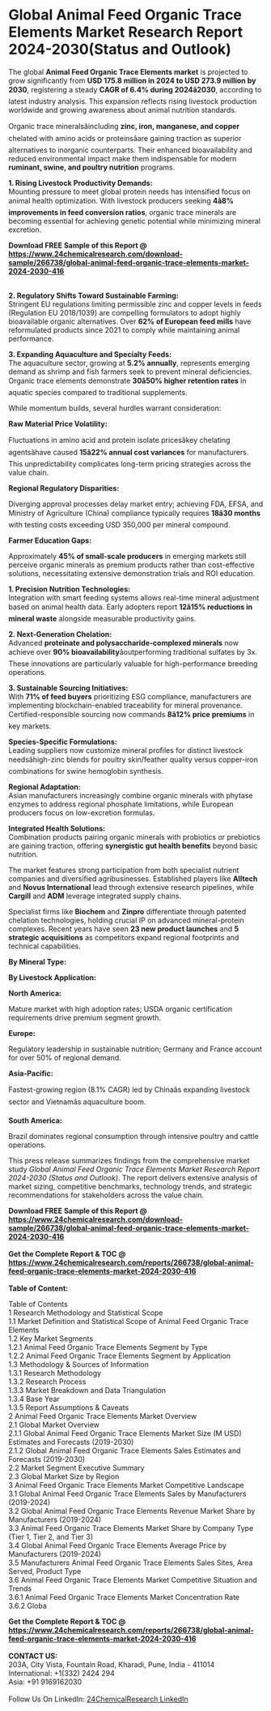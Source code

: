 <h1>Global Animal Feed Organic Trace Elements Market Research Report 2024-2030(Status and Outlook)</h1><p>The global <strong>Animal Feed Organic Trace Elements market</strong> is projected to grow significantly from <strong>USD 175.8 million in 2024 to USD 273.9 million by 2030</strong>, registering a steady <strong>CAGR of 6.4% during 2024â2030</strong>, according to latest industry analysis. This expansion reflects rising livestock production worldwide and growing awareness about animal nutrition standards.</p><p>Organic trace mineralsâincluding <strong>zinc, iron, manganese, and copper</strong> chelated with amino acids or proteinsâare gaining traction as superior alternatives to inorganic counterparts. Their enhanced bioavailability and reduced environmental impact make them indispensable for modern <strong>ruminant, swine, and poultry nutrition</strong> programs.</p><p><strong>1. Rising Livestock Productivity Demands:</strong><br>
Mounting pressure to meet global protein needs has intensified focus on animal health optimization. With livestock producers seeking <strong>4â8% improvements in feed conversion ratios</strong>, organic trace minerals are becoming essential for achieving genetic potential while minimizing mineral excretion.</p><div><b>Download FREE Sample of this Report @ 
            <a href="https://www.24chemicalresearch.com/download-sample/266738/global-animal-feed-organic-trace-elements-market-2024-2030-416">
            https://www.24chemicalresearch.com/download-sample/266738/global-animal-feed-organic-trace-elements-market-2024-2030-416</a></b></div><br><p><strong>2. Regulatory Shifts Toward Sustainable Farming:</strong><br>
Stringent EU regulations limiting permissible zinc and copper levels in feeds (Regulation EU 2018/1039) are compelling formulators to adopt highly bioavailable organic alternatives. Over <strong>62% of European feed mills</strong> have reformulated products since 2021 to comply while maintaining animal performance.</p><p><strong>3. Expanding Aquaculture and Specialty Feeds:</strong><br>
The aquaculture sector, growing at <strong>5.2% annually</strong>, represents emerging demand as shrimp and fish farmers seek to prevent mineral deficiencies. Organic trace elements demonstrate <strong>30â50% higher retention rates</strong> in aquatic species compared to traditional supplements.</p><p>While momentum builds, several hurdles warrant consideration:</p><p><strong>Raw Material Price Volatility:</strong></p><p>Fluctuations in amino acid and protein isolate pricesâkey chelating agentsâhave caused <strong>15â22% annual cost variances</strong> for manufacturers. This unpredictability complicates long-term pricing strategies across the value chain.</p><p><strong>Regional Regulatory Disparities:</strong></p><p>Diverging approval processes delay market entry; achieving FDA, EFSA, and Ministry of Agriculture (China) compliance typically requires <strong>18â30 months</strong> with testing costs exceeding USD 350,000 per mineral compound.</p><p><strong>Farmer Education Gaps:</strong></p><p>Approximately <strong>45% of small-scale producers</strong> in emerging markets still perceive organic minerals as premium products rather than cost-effective solutions, necessitating extensive demonstration trials and ROI education.</p><p><strong>1. Precision Nutrition Technologies:</strong><br>
Integration with smart feeding systems allows real-time mineral adjustment based on animal health data. Early adopters report <strong>12â15% reductions in mineral waste</strong> alongside measurable productivity gains.
</p><p><strong>2. Next-Generation Chelation:</strong><br>
Advanced <strong>proteinate and polysaccharide-complexed minerals</strong> now achieve over <strong>90% bioavailability</strong>âoutperforming traditional sulfates by 3x. These innovations are particularly valuable for high-performance breeding operations.</p><p><strong>3. Sustainable Sourcing Initiatives:</strong><br>
With <strong>71% of feed buyers</strong> prioritizing ESG compliance, manufacturers are implementing blockchain-enabled traceability for mineral provenance. Certified-responsible sourcing now commands <strong>8â12% price premiums</strong> in key markets.</p><p><strong>Species-Specific Formulations:</strong><br>
    Leading suppliers now customize mineral profiles for distinct livestock needsâhigh-zinc blends for poultry skin/feather quality versus copper-iron combinations for swine hemoglobin synthesis.</p><p><strong>Regional Adaptation:</strong><br>
    Asian manufacturers increasingly combine organic minerals with phytase enzymes to address regional phosphate limitations, while European producers focus on low-excretion formulas.</p><p><strong>Integrated Health Solutions:</strong><br>
    Combination products pairing organic minerals with probiotics or prebiotics are gaining traction, offering <strong>synergistic gut health benefits</strong> beyond basic nutrition.</p><p>The market features strong participation from both specialist nutrient companies and diversified agribusinesses. Established players like <strong>Alltech</strong> and <strong>Novus International</strong> lead through extensive research pipelines, while <strong>Cargill</strong> and <strong>ADM</strong> leverage integrated supply chains.</p><p>Specialist firms like <strong>Biochem</strong> and <strong>Zinpro</strong> differentiate through patented chelation technologies, holding crucial IP on advanced mineral-protein complexes. Recent years have seen <strong>23 new product launches</strong> and <strong>5 strategic acquisitions</strong> as competitors expand regional footprints and technical capabilities.</p><p><strong>By Mineral Type:</strong></p><p><strong>By Livestock Application:</strong></p><p><strong>North America:</strong></p><p>Mature market with high adoption rates; USDA organic certification requirements drive premium segment growth.</p><p><strong>Europe:</strong></p><p>Regulatory leadership in sustainable nutrition; Germany and France account for over 50% of regional demand.</p><p><strong>Asia-Pacific:</strong></p><p>Fastest-growing region (8.1% CAGR) led by Chinaâs expanding livestock sector and Vietnamâs aquaculture boom.</p><p><strong>South America:</strong></p><p>Brazil dominates regional consumption through intensive poultry and cattle operations.</p><p>This press release summarizes findings from the comprehensive market study <em>Global Animal Feed Organic Trace Elements Market Research Report 2024-2030 (Status and Outlook)</em>. The report delivers extensive analysis of market sizing, competitive benchmarks, technology trends, and strategic recommendations for stakeholders across the value chain.</p><div><b>Download FREE Sample of this Report @ 
            <a href="https://www.24chemicalresearch.com/download-sample/266738/global-animal-feed-organic-trace-elements-market-2024-2030-416">
            https://www.24chemicalresearch.com/download-sample/266738/global-animal-feed-organic-trace-elements-market-2024-2030-416</a></b></div><br><div><b>Get the Complete Report & TOC @ 
            <a href="https://www.24chemicalresearch.com/reports/266738/global-animal-feed-organic-trace-elements-market-2024-2030-416">
            https://www.24chemicalresearch.com/reports/266738/global-animal-feed-organic-trace-elements-market-2024-2030-416</a></b></div><br>
            <b>Table of Content:</b><p>Table of Contents<br />
1 Research Methodology and Statistical Scope<br />
1.1 Market Definition and Statistical Scope of Animal Feed Organic Trace Elements<br />
1.2 Key Market Segments<br />
1.2.1 Animal Feed Organic Trace Elements Segment by Type<br />
1.2.2 Animal Feed Organic Trace Elements Segment by Application<br />
1.3 Methodology & Sources of Information<br />
1.3.1 Research Methodology<br />
1.3.2 Research Process<br />
1.3.3 Market Breakdown and Data Triangulation<br />
1.3.4 Base Year<br />
1.3.5 Report Assumptions & Caveats<br />
2 Animal Feed Organic Trace Elements Market Overview<br />
2.1 Global Market Overview<br />
2.1.1 Global Animal Feed Organic Trace Elements Market Size (M USD) Estimates and Forecasts (2019-2030)<br />
2.1.2 Global Animal Feed Organic Trace Elements Sales Estimates and Forecasts (2019-2030)<br />
2.2 Market Segment Executive Summary<br />
2.3 Global Market Size by Region<br />
3 Animal Feed Organic Trace Elements Market Competitive Landscape<br />
3.1 Global Animal Feed Organic Trace Elements Sales by Manufacturers (2019-2024)<br />
3.2 Global Animal Feed Organic Trace Elements Revenue Market Share by Manufacturers (2019-2024)<br />
3.3 Animal Feed Organic Trace Elements Market Share by Company Type (Tier 1, Tier 2, and Tier 3)<br />
3.4 Global Animal Feed Organic Trace Elements Average Price by Manufacturers (2019-2024)<br />
3.5 Manufacturers Animal Feed Organic Trace Elements Sales Sites, Area Served, Product Type<br />
3.6 Animal Feed Organic Trace Elements Market Competitive Situation and Trends<br />
3.6.1 Animal Feed Organic Trace Elements Market Concentration Rate<br />
3.6.2 Globa</p><div><b>Get the Complete Report & TOC @ 
            <a href="https://www.24chemicalresearch.com/reports/266738/global-animal-feed-organic-trace-elements-market-2024-2030-416">
            https://www.24chemicalresearch.com/reports/266738/global-animal-feed-organic-trace-elements-market-2024-2030-416</a></b></div><br><b>CONTACT US:</b><br>
            203A, City Vista, Fountain Road, Kharadi, Pune, India - 411014<br>
            International: +1(332) 2424 294<br>
            Asia: +91 9169162030 <br><br>
            Follow Us On LinkedIn: <a href="https://www.linkedin.com/company/24chemicalresearch/">24ChemicalResearch LinkedIn</a>